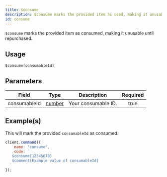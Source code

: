 ```yaml
---
title: $consume
description: $consume marks the provided item as used, making it unusable until repurchased
id: consume
---
```


`$consume` marks the provided item as consumed, making it unusable until repurchased.

## Usage

```aoi
$consume[consumableId]
```

## Parameters

| Field            | Type                                                                                                | Description                                                         | Required |
| ---------------- | --------------------------------------------------------------------------------------------------- | ------------------------------------------------------------------- | :------: |
| consumableId     | [number](https://developer.mozilla.org/en-US/docs/Web/JavaScript/Reference/Global_Objects/Number)   | Your consumable ID.                                                 |   true   |


## Example(s)

This will mark the provided `consumableId` as consumed.

```javascript
client.command({
    name: "consume",
    code: `
   $consume[12345678]
   $comment[Example value of consumableId]
  `
});
```

